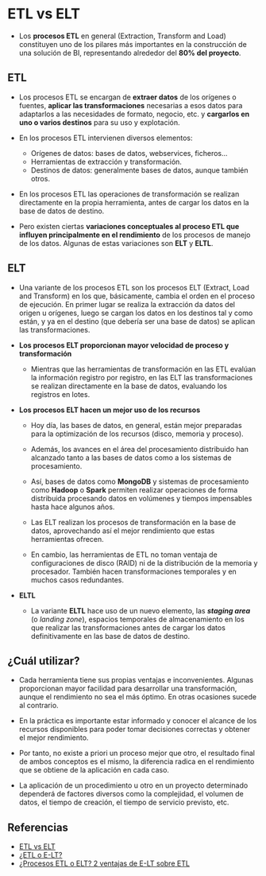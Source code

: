# ETL vs ELT

- Los **procesos ETL** en general (Extraction, Transform and Load) constituyen uno de los pilares más importantes en la construcción de una solución de BI, representando alrededor del **80% del proyecto**.

## E**T**L

- Los procesos ETL se encargan de **extraer datos** de los orígenes o fuentes, **aplicar las transformaciones** necesarias a esos datos para adaptarlos a las necesidades de formato, negocio, etc. y **cargarlos en uno o varios destinos** para su uso y explotación.

- En los procesos ETL intervienen diversos elementos:
    - Orígenes de datos: bases de datos, webservices, ficheros...
    - Herramientas de extracción y transformación.
    - Destinos de datos: generalmente bases de datos, aunque también otros.

- En los procesos ETL las operaciones de transformación se realizan directamente en la propia herramienta, antes de cargar los datos en la base de datos de destino.

- Pero existen ciertas **variaciones conceptuales al proceso ETL que influyen principalmente en el rendimiento** de los procesos de manejo de los datos. Algunas de estas variaciones son **ELT** y **ELTL**.

## EL**T**

- Una variante de los procesos ETL son los procesos ELT (Extract, Load and Transform) en los que, básicamente, cambia el orden en el proceso de ejecución. En primer lugar se realiza la extracción da datos del origen u orígenes, luego se cargan los datos en los destinos tal y como están, y ya en el destino (que debería ser una base de datos) se aplican las transformaciones.

- **Los procesos ELT proporcionan mayor velocidad de proceso y transformación**

    - Mientras que las herramientas de transformación en las ETL evalúan la información registro por registro, en las ELT las transformaciones se realizan directamente en la base de datos, evaluando los registros en lotes.

- **Los procesos ELT hacen un mejor uso de los recursos**

    - Hoy día, las bases de datos, en general, están mejor preparadas para la optimización de los recursos (disco, memoria y proceso).

    - Además, los avances en el área del procesamiento distribuido han alcanzado tanto a las bases de datos como a los sistemas de procesamiento.
    
    - Así, bases de datos como **MongoDB** y sistemas de procesamiento como **Hadoop** o **Spark** permiten realizar operaciones de forma distribuida procesando datos en volúmenes y tiempos impensables hasta hace algunos años.

    - Las ELT realizan los procesos de transformación en la base de datos, aprovechando así el mejor rendimiento que estas herramientas ofrecen.

    - En cambio, las herramientas de ETL no toman ventaja de configuraciones de disco (RAID) ni de la distribución de la memoria y procesador. También hacen transformaciones temporales y en muchos casos redundantes.

- **ELTL**

    - La variante **ELTL** hace uso de un nuevo elemento, las **_staging area_** (o _landing zone_), espacios temporales de almacenamiento en los que realizar las transformaciones antes de cargar los datos definitivamente en las base de datos de destino.

## ¿Cuál utilizar?

- Cada herramienta tiene sus propias ventajas e inconvenientes. Algunas proporcionan mayor facilidad para desarrollar una transformación, aunque el rendimiento no sea el más óptimo. En otras ocasiones sucede al contrario.

- En la práctica es importante estar informado y conocer el alcance de los recursos disponibles para poder tomar decisiones correctas y obtener el mejor rendimiento.

- Por tanto, no existe a priori un proceso mejor que otro, el resultado final de ambos conceptos es el mismo, la diferencia radica en el rendimiento que se obtiene de la aplicación en cada caso.

- La aplicación de un procedimiento u otro en un proyecto determinado dependerá de factores diversos como la complejidad, el volumen de datos, el tiempo de creación, el tiempo de servicio previsto, etc.

## Referencias

- [ETL vs ELT](https://aprendebi.wordpress.com/2017/05/25/etl-vs-elt/)
- [¿ETL o E-LT? ](https://gravitar.biz/bi/etl-elt/)
- [¿Procesos ETL o ELT? 2 ventajas de E-LT sobre ETL](https://blog.powerdata.es/el-valor-de-la-gestion-de-datos/bid/289596/procesos-etl-o-elt-2-ventajas-de-e-lt-sobre-etl)
